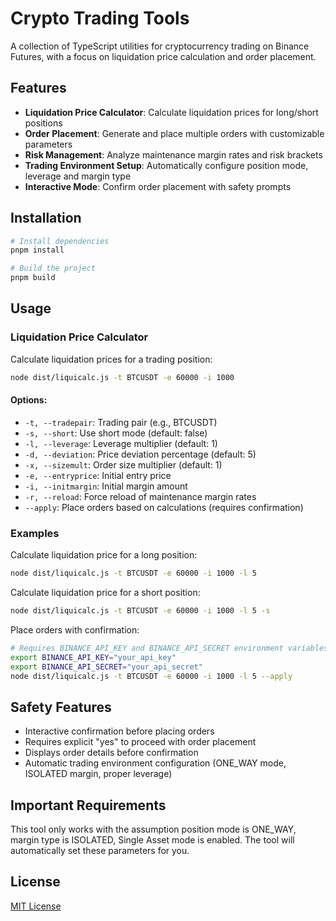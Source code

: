 # Crypto Trading Tools

A collection of TypeScript utilities for cryptocurrency trading on Binance Futures, with a focus on liquidation price calculation and order placement.

## Features

- **Liquidation Price Calculator**: Calculate liquidation prices for long/short positions
- **Order Placement**: Generate and place multiple orders with customizable parameters
- **Risk Management**: Analyze maintenance margin rates and risk brackets
- **Trading Environment Setup**: Automatically configure position mode, leverage and margin type
- **Interactive Mode**: Confirm order placement with safety prompts

## Installation

```bash
# Install dependencies
pnpm install

# Build the project
pnpm build
```

## Usage

### Liquidation Price Calculator

Calculate liquidation prices for a trading position:

```bash
node dist/liquicalc.js -t BTCUSDT -e 60000 -i 1000
```

#### Options:

- `-t, --tradepair`: Trading pair (e.g., BTCUSDT)
- `-s, --short`: Use short mode (default: false)
- `-l, --leverage`: Leverage multiplier (default: 1)
- `-d, --deviation`: Price deviation percentage (default: 5)
- `-x, --sizemult`: Order size multiplier (default: 1)
- `-e, --entryprice`: Initial entry price
- `-i, --initmargin`: Initial margin amount
- `-r, --reload`: Force reload of maintenance margin rates
- `--apply`: Place orders based on calculations (requires confirmation)

### Examples

Calculate liquidation price for a long position:

```bash
node dist/liquicalc.js -t BTCUSDT -e 60000 -i 1000 -l 5
```

Calculate liquidation price for a short position:

```bash
node dist/liquicalc.js -t BTCUSDT -e 60000 -i 1000 -l 5 -s
```

Place orders with confirmation:

```bash
# Requires BINANCE_API_KEY and BINANCE_API_SECRET environment variables
export BINANCE_API_KEY="your_api_key"
export BINANCE_API_SECRET="your_api_secret"
node dist/liquicalc.js -t BTCUSDT -e 60000 -i 1000 -l 5 --apply
```

## Safety Features

- Interactive confirmation before placing orders
- Requires explicit "yes" to proceed with order placement
- Displays order details before confirmation
- Automatic trading environment configuration (ONE_WAY mode, ISOLATED margin, proper leverage)

## Important Requirements

This tool only works with the assumption position mode is ONE_WAY, margin type is ISOLATED, Single Asset mode is enabled. The tool will automatically set these parameters for you.

## License

[MIT License](LICENSE)
